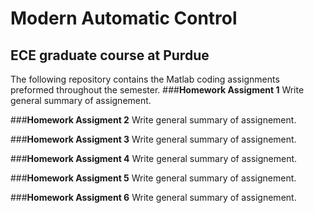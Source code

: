 # Modern Automatic Control
## ECE graduate course at Purdue

The following repository contains the Matlab coding assignments preformed throughout the semester.
###**Homework Assigment 1**
Write general summary of assignement.

###**Homework Assigment 2**
Write general summary of assignement.

###**Homework Assigment 3**
Write general summary of assignement.

###**Homework Assigment 4**
Write general summary of assignement.

###**Homework Assigment 5**
Write general summary of assignement.

###**Homework Assigment 6**
Write general summary of assignement.
